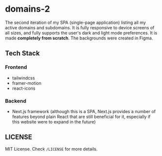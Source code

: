 # domains-2

The second iteration of my SPA (single-page application) listing all my active domains and subdomains. It is fully responsive to device screens of all sizes, and fully supports the user's dark and light mode preferences. It is made **completely from scratch**. The backgrounds were created in Figma. 

## Tech Stack

### Frontend

* tailwindcss
* framer-motion
* react-icons

### Backend

* Next.js framework (although this is a SPA, Next.js provides a number of features beyond plain React that are still beneficial for it, especially if this website were to expand in the future)

## LICENSE

MIT License. Check ```/LICENSE``` for more details. 
